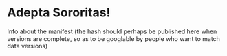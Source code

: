 # Adepta Sororitas!

Info about the manifest (the hash should perhaps be published here when versions are complete, so as to be googlable by people who want to match data versions)

